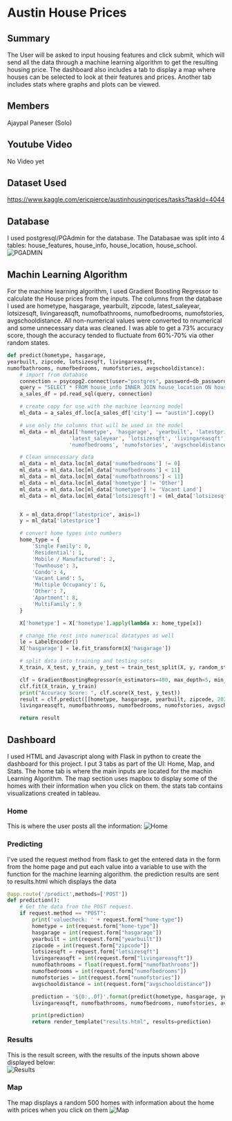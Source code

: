 # Austin House Prices

## Summary  
The User will be asked to input housing features and click submit, which will send all the data through a machine learning algorithm to get the resulting housing price. The dashboard also includes a tab to display a map where houses can be selected to look at their features and prices. Another tab includes stats where graphs and plots can be viewed.

## Members  
Ajaypal Paneser (Solo)  

## Youtube Video
No Video yet

## Dataset Used
https://www.kaggle.com/ericpierce/austinhousingprices/tasks?taskId=4044

## Database
I used postgresql/PGAdmin for the database. The Databasae was split into 4 tables: house_features, house_info, house_location, house_school. 
![PGADMIN](Images/PGADMIN.png)

## Machin Learning Algorithm
For the machine learning algorithm, I used Gradient Boosting Regressor to calculate the House prices from the inputs. The columns from the database I used are hometype, hasgarage, yearbuilt, zipcode, latest_saleyear, lotsizesqft, livingareasqft, numofbathrooms, numofbedrooms, numofstories, avgschooldistance. All non-numerical values were converted to nnumerical and some unnecessary data was cleaned. I was able to get a 73% accuracy score, though the accuracy tended to fluctuate from 60%-70% via other random states. 

``` python
def predict(hometype, hasgarage, 
yearbuilt, zipcode, lotsizesqft, livingareasqft, 
numofbathrooms, numofbedrooms, numofstories, avgschooldistance):
    # import from database
    connection = psycopg2.connect(user="postgres", password=db_password, host="localhost", port="5432", database="AustinHomes")
    query = "SELECT * FROM house_info INNER JOIN house_location ON house_info.zpid = house_location.zpid INNER JOIN house_school ON house_location.zpid = house_school.zpid"
    a_sales_df = pd.read_sql(query, connection)

    # create copy for use with the machine learning model
    ml_data = a_sales_df.loc[a_sales_df['city'] == "austin"].copy()

    # use only the columns that will be used in the model
    ml_data = ml_data[['hometype', 'hasgarage', 'yearbuilt', 'latestprice', 'zipcode', 
                    'latest_saleyear', 'lotsizesqft', 'livingareasqft', 'numofbathrooms', 
                    'numofbedrooms', 'numofstories', 'avgschooldistance']]

    # Clean unnecessary data
    ml_data = ml_data.loc[ml_data['numofbedrooms'] != 0]
    ml_data = ml_data.loc[ml_data['numofbedrooms'] < 11]
    ml_data = ml_data.loc[ml_data['numofbathrooms'] < 11]
    ml_data = ml_data.loc[ml_data['hometype'] != 'Other']
    ml_data = ml_data.loc[ml_data['hometype'] != 'Vacant Land']
    ml_data = ml_data.loc[ml_data['lotsizesqft'] < (ml_data['lotsizesqft'].max()*.001)]


    X = ml_data.drop("latestprice", axis=1)
    y = ml_data['latestprice']

    # convert home types into numbers
    home_type = {
        'Single Family': 0, 
        'Residential': 1,
        'Mobile / Manufactured': 2,
        'Townhouse': 3,
        'Condo': 4,
        'Vacant Land': 5,
        'Multiple Occupancy': 6,
        'Other': 7,
        'Apartment': 8,
        'MultiFamily': 9
    }

    X['hometype'] = X['hometype'].apply(lambda x: home_type[x])

    # change the rest into numerical datatypes as well
    le = LabelEncoder()
    X['hasgarage'] = le.fit_transform(X['hasgarage'])

    # split data into training and testing sets
    X_train, X_test, y_train, y_test = train_test_split(X, y, random_state=2)

    clf = GradientBoostingRegressor(n_estimators=400, max_depth=5, min_samples_split=2, learning_rate=.1, loss='squared_error')
    clf.fit(X_train, y_train)
    print("Accuracy Score: ", clf.score(X_test, y_test))
    result = clf.predict([[hometype, hasgarage, yearbuilt, zipcode, 2021, lotsizesqft, 
    livingareasqft, numofbathrooms, numofbedrooms, numofstories, avgschooldistance]])

    return result
```

## Dashboard
I used HTML and Javascript along with Flask in python to create the dashboard for this project. I put 3 tabs as part of the UI: Home, Map, and Stats. The home tab is where the main inputs are located for the machin Learning Algorithm. The map section uses mapbox to display some of the homes with their information when you click on them. the stats tab contains visualizations created in tableau.

### Home  
This is where the user posts all the information:
![Home](Images/HOME.png)

### Predicting
I've used the request method from flask to get the entered data in the form from the home page and put each value into a variable to use with the function for the machine learning algorithm. the prediction results are sent to results.html which displays the data

``` python
@app.route('/predict',methods=['POST'])
def prediction():
    # Get the data from the POST request.
    if request.method == "POST":
        print('valuecheck: ' + request.form["home-type"])
        hometype = int(request.form["home-type"])
        hasgarage = int(request.form["hasgarage"])
        yearbuilt = int(request.form["yearbuilt"])
        zipcode = int(request.form["zipcode"])
        lotsizesqft = request.form["lotsizesqft"]
        livingareasqft = int(request.form["livingareasqft"])
        numofbathrooms = float(request.form["numofbathrooms"])
        numofbedrooms = int(request.form["numofbedrooms"])
        numofstories = int(request.form["numofstories"])
        avgschooldistance = int(request.form["avgschooldistance"])

        prediction = '${0:,.0f}'.format(predict(hometype, hasgarage, yearbuilt, zipcode, lotsizesqft, 
        livingareasqft, numofbathrooms, numofbedrooms, numofstories, avgschooldistance)[0])

        print(prediction)
        return render_template("results.html", results=prediction)
```

### Results
This is the result screen, with the results of the inputs shown above displayed below:  
![Results](Images/RESULTS.png)


### Map
The map displays a random 500 homes with information about the home with prices when you click on them
![Map](Images/MAP.png)
